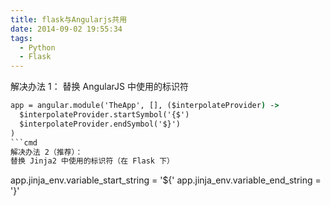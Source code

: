 ```yaml
---
title: flask与Angularjs共用
date: 2014-09-02 19:55:34
tags: 
  - Python
  - Flask
---
```

解决办法 1：
替换 AngularJS 中使用的标识符
```cmd
app = angular.module('TheApp', [], ($interpolateProvider) ->
  $interpolateProvider.startSymbol('{$')
  $interpolateProvider.endSymbol('$}')
)
```cmd
解决办法 2（推荐）：
替换 Jinja2 中使用的标识符（在 Flask 下）
```
app.jinja_env.variable_start_string = '${'
app.jinja_env.variable_end_string = '}'
```
